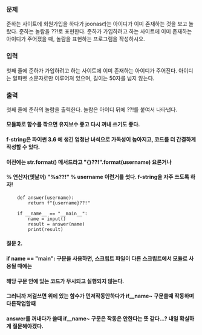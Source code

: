### 문제
준하는 사이트에 회원가입을 하다가 joonas라는 아이디가 이미 존재하는 것을 보고 놀랐다. 준하는 놀람을 ??!로 표현한다. 준하가 가입하려고 하는 사이트에 이미 존재하는 아이디가 주어졌을 때, 놀람을 표현하는 프로그램을 작성하시오.

### 입력
첫째 줄에 준하가 가입하려고 하는 사이트에 이미 존재하는 아이디가 주어진다. 아이디는 알파벳 소문자로만 이루어져 있으며, 길이는 50자를 넘지 않는다.

### 출력
첫째 줄에 준하의 놀람을 출력한다. 놀람은 아이디 뒤에 ??!를 붙여서 나타낸다.

#### 모듈화로 함수를 깎으면 유지보수 좋고 다시 꺼내 쓰기도 좋다.
#### f-string은 파이썬 3.6 에 생긴 엄청난 녀석으로 가독성이 높아지고, 코드를 더 간결하게 작성할 수 있다.
#### 이전에는 str.format() 메서드라고  "{}??!".format(username) 요론거나 
#### % 연산자(옛날꺼)  "%s??!" % username 이런거를 썻다. f-string을 자주 쓰도록 하자!

        def answer(username):
            return f"{username}??!"
    
        if __name__ == "__main__":
            name = input()
            result = answer(name)
            print(result)
    
#### 질문 2.    
#### if __name__ == "__main__": 구문을 사용하면, 스크립트 파일이 다른 스크립트에서 모듈로 사용될 때에는 
#### 해당 구문 안에 있는 코드가 무시되고 실행되지 않는다. 
#### 그러니까 저걸쓰면  위에 있는 함수가 먼저작동안하다가 if__name~ 구문쓸때 작동하며 다른작업할때
#### answer를 꺼내다가 쓸때 if__name~ 구문은 작동은 안한다는 뜻 같다...? 내일 확실하게 질문해야겠다.




